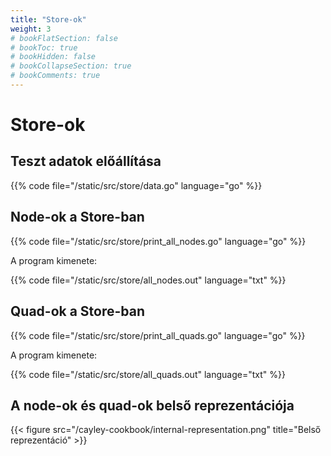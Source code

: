 ```yaml
---
title: "Store-ok"
weight: 3
# bookFlatSection: false
# bookToc: true
# bookHidden: false
# bookCollapseSection: true
# bookComments: true
---
```


# Store-ok

## Teszt adatok előállítása
{{% code file="/static/src/store/data.go" language="go" %}}

## Node-ok a Store-ban

{{% code file="/static/src/store/print_all_nodes.go" language="go" %}}

A program kimenete:

{{% code file="/static/src/store/all_nodes.out" language="txt" %}}

## Quad-ok a Store-ban
{{% code file="/static/src/store/print_all_quads.go" language="go" %}}

A program kimenete:

{{% code file="/static/src/store/all_quads.out" language="txt" %}}

## A node-ok és quad-ok belső reprezentációja

{{< figure src="/cayley-cookbook/internal-representation.png" title="Belső reprezentáció" >}}


